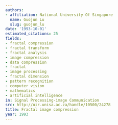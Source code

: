 ```yaml
---
authors:
- affiliation: National University Of Singapore
  name: Guojun Lu
  slug: guojun_lu
date: '1993-10-01'
estimated_citations: 25
fields:
- fractal compression
- fractal transform
- fractal analysis
- image compression
- data compression
- fractal
- image processing
- fractal dimension
- pattern recognition
- computer vision
- mathematics
- artificial intelligence
in: Signal Processing-image Communication
src: http://uir.unisa.ac.za/handle/10500/24278
title: Fractal image compression
year: 1993
---
```

